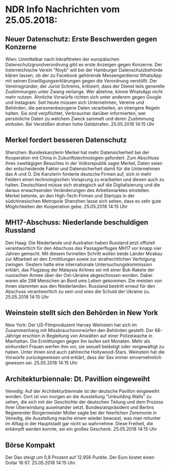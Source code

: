 # NDR Info Nachrichten vom 25.05.2018:


## Neuer Datenschutz: Erste Beschwerden gegen Konzerne
Wien: Unmittelbar nach Inkrafttreten der europäischen Datenschutzgrundverordnung gibt es erste Anzeigen gegen Konzerne. Der österreichische Verein "Noyb" will bei der Hamburger Datenschutzbehörde klären lassen, ob der zu Facebook gehörende Messengerdienst WhatsApp mit seinen Einwilligungserklärungen gegen die Verordnung verstößt. Der Vereinsgründer, der Jurist Schrems, kritisiert, dass der Dienst teils generelle Zustimmungen unter Zwang verlange. Wer ablehne, könne WhatsApp nicht mehr nutzen. Ähnliche Vorwürfe richten sich unter anderem gegen Google und Instagram. Seit heute müssen sich Unternehmen, Vereine und Behörden, die personenbezogene Daten verarbeiten, an strengere Regeln halten. Sie sind verpflichtet, Verbraucher darüber informierten, wer persönliche Daten zu welchem Zweck sammelt und deren Zustimmung einholen. Bei Verstößen drohen hohe Geldstrafen. 25.05.2018 14:15 Uhr 

## Merkel fordert besseren Datenschutz
Shenzhen: Bundeskanzlerin Merkel hat mehr Datensicherheit bei der Kooperation mit China in Zukunftstechnologien gefordert. Zum Abschluss ihres zweitägigen Besuches in der Volksrepublik sagte Merkel, Daten seien der entscheidende Faktor und Datensicherheit damit für die Unternehmen das A und O. Die Kanzlerin forderte deutsche Firmen auf, sich in mehr Feldern einen technologischen Vorsprung zu erarbeiten und diesen auch zu halten. Deutschland müsse sich strategisch auf die Digitalisierung und die daraus erwachsenden Veränderungen des Arbeitsmarktes einstellen. Merkel betonte, an den High-Tech-Firmen und Startups in der südchinesischen Metropole Shenzhen lasse sich sehen, dass es sehr gute Möglichkeiten der Kooperation gebe. 25.05.2018 14:15 Uhr 

## MH17-Abschuss: Niederlande beschuldigen Russland
Den Haag: Die Niederlande und Australien haben Russland jetzt offiziell verantwortlich für den Abschuss des Passagierfluges MH17 vor knapp vier Jahren gemacht. Mit diesem formellen Schritt wollen beide Länder Moskau zur Mitarbeit an den Ermittlungen sowie zur strafrechtlichen Verfolgung zwingen. Gestern hatte eine internationale Untersuchungskommission erklärt, das Flugzeug der Malaysia Airlines sei mit einer Buk-Rakete der russischen Armee über der Ost-Ukraine abgeschossen worden. Dabei waren alle 298 Menschen an Bord ums Leben gekommen. Die meisten von ihnen stammten aus den Niederlanden. Russland bestritt erneut für den Abschuss verantwortlich zu sein und wies die Schuld der Ukraine zu. 25.05.2018 14:15 Uhr 

## Weinstein stellt sich den Behörden in New York
New York: 	Der US-Filmproduzent Harvey Weinstein hat sich im Zusammenhang mit Missbrauchsvorwürfen den Behörden gestellt. Der 66-Jährige erschien in Begleitung von Anwälten auf einer Polizeiwache in Manhattan. Die Ermittlungen gegen ihn laufen seit Monaten. Mehr als einhundert Frauen werfen ihm vor, sie sexuell belästigt oder vergewaltigt zu haben. Unter ihnen sind auch zahlreiche Hollywood-Stars. Weinstein hat die Vorwürfe zurückgewiesen und erklärt, dass der Sex immer einvernehmlich gewesen sei. 25.05.2018 14:15 Uhr 

## Architekturbiennale: Dt. Pavillion eingeweiht
Venedig: Auf der Architekturbiennale ist der deutsche Pavillon eingeweiht worden. Dort ist von morgen an die Ausstellung "Unbuilding Walls" zu sehen, die sich mit der Geschichte der deutschen Teilung und dem Prozess ihrer Überwindung auseinander setzt. Bundesratspräsident und Berlins Regierender Bürgermeister Müller sagte bei der feierlichen Zeremonie in Venedig, die Ausstellung mache einem wieder bewusst, was man mitunter im Alltag in der Hauptstadt gar nicht so wahrnehme. Diese Freiheit, die erkämpft werden konnte, sei ein großes Geschenk. 25.05.2018 14:15 Uhr 

## Börse Kompakt
Der Dax steigt um 0,8 Prozent auf 12.956 Punkte. Der Euro kostet einen Dollar 16 67. 25.05.2018 14:15 Uhr 
